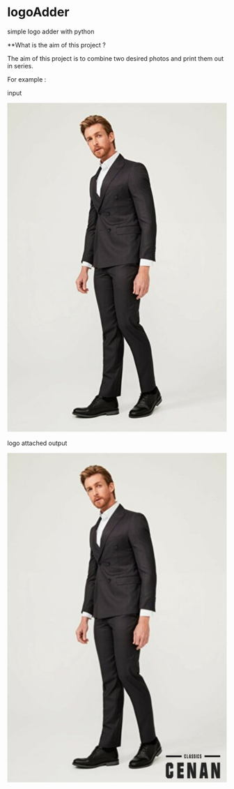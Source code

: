 # logoAdder
simple logo adder with python


**What is the aim of this project ?

The aim of this project is to combine two desired photos and print them out in series. 

For example :

input 

![input](https://github.com/ranasinem/logoAdder/blob/main/input/elbise1.jpg)  

logo attached output

![output](https://github.com/ranasinem/logoAdder/blob/main/output1.jpg)

